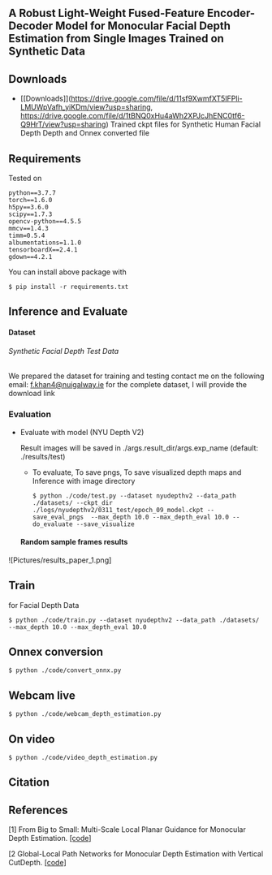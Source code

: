 ## A Robust Light-Weight Fused-Feature Encoder-Decoder Model for Monocular Facial Depth Estimation from Single Images Trained on Synthetic Data

## Downloads
- [[Downloads]](https://drive.google.com/file/d/11sf9XwmfXT5IFPli-LMUWpVafh_yiKDm/view?usp=sharing, https://drive.google.com/file/d/1tBNQ0xHu4aWh2XPJcJhENC0tf6-Q9HrT/view?usp=sharing) Trained ckpt files for Synthetic Human Facial Depth Depth and Onnex converted file

## Requirements
Tested on 
```
python==3.7.7
torch==1.6.0
h5py==3.6.0
scipy==1.7.3
opencv-python==4.5.5
mmcv==1.4.3
timm=0.5.4
albumentations=1.1.0
tensorboardX==2.4.1
gdown==4.2.1
```
You can install above package with 
```
$ pip install -r requirements.txt
```

## Inference and Evaluate

#### Dataset
###### Synthetic Facial Depth Test Data
We prepared the dataset for training and testing
contact me on the following email: f.khan4@nuigalway.ie for the complete dataset, I will provide the download link

### Evaluation
  
- Evaluate with model (NYU Depth V2)
  
  Result images will be saved in ./args.result_dir/args.exp_name (default: ./results/test)
   - To evaluate, To save pngs, To save visualized depth maps and Inference with image directory
     ```
     $ python ./code/test.py --dataset nyudepthv2 --data_path ./datasets/ --ckpt_dir ./logs/nyudepthv2/0311_test/epoch_09_model.ckpt --save_eval_pngs  --max_depth 10.0 --max_depth_eval 10.0 --do_evaluate --save_visualize
     ```
  #### Random sample frames results<br/>
![Pictures/results_paper_1.png]
## Train

for Facial Depth Data
  ```
  $ python ./code/train.py --dataset nyudepthv2 --data_path ./datasets/ --max_depth 10.0 --max_depth_eval 10.0  
  ```
## Onnex conversion 

  ```
  $ python ./code/convert_onnx.py  
  ```

## Webcam live 

  ```
  $ python ./code/webcam_depth_estimation.py  
  ```
  
## On video  

  ```
  $ python ./code/video_depth_estimation.py  
  ```

## Citation

## References

[1] From Big to Small: Multi-Scale Local Planar Guidance for Monocular Depth Estimation. [[code]](https://github.com/cleinc/bts)

[2 Global-Local Path Networks for Monocular Depth Estimation with Vertical CutDepth. [[code]](https://github.com/vinvino02/GLPDepth)

